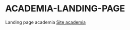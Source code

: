 # ACADEMIA-LANDING-PAGE
 Landing page academia
<a href="https://kimberlly-ribeiro.github.io/ACADEMIA-LANDING-PAGE/">Site academia</a>
